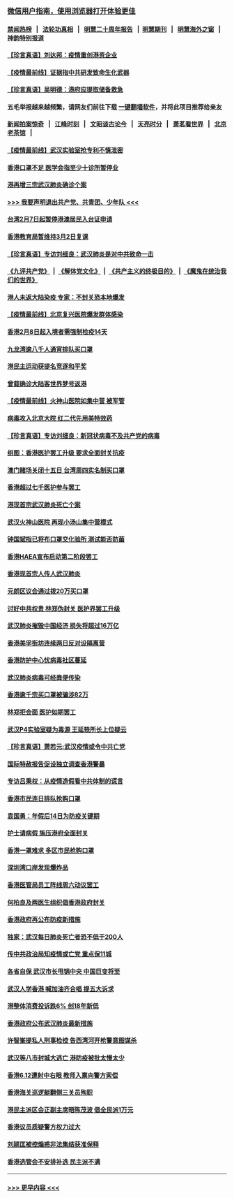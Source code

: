 ### [微信用户指南，使用浏览器打开体验更佳](https://github.com/gfw-breaker/banned-news1/blob/master/indexes/wechat-guide.md?t=0)
#### [禁闻热榜](热点新闻.md?t=0)  &nbsp;&nbsp;|&nbsp;&nbsp; [法轮功真相](https://github.com/gfw-breaker/truth/blob/master/README.md?t=0) &nbsp;&nbsp;|&nbsp;&nbsp; [明慧二十周年报告](https://github.com/gfw-breaker/mh-reports/blob/master/README.md?t=0) &nbsp;&nbsp;|&nbsp;&nbsp;[明慧期刊](https://github.com/gfw-breaker/mh-qikan) &nbsp;&nbsp;|&nbsp;&nbsp; [明慧海外之窗](https://github.com/gfw-breaker/mh-news/blob/master/README.md?t=0) &nbsp;&nbsp;|&nbsp;&nbsp; [神韵特别报道](https://github.com/gfw-breaker/mh-news/blob/master/shenyun.md?t=0)
#### [【珍言真语】刘达邦：疫情重创港资企业](../pages/nsc415/n11854274.md?t=02091922) 
#### [【疫情最前线】证据指中共研发致命生化武器](../pages/nsc415/n11853087.md?t=02091922) 
#### [【珍言真语】吴明德：港府应提取储备救急](../pages/nsc415/n11852734.md?t=02091922) 
#### 五毛举报越来越频繁，请网友们前往下载 [一键翻墙软件](https://github.com/gfw-breaker/ssr-accounts)，并将此项目推荐给亲友
#### [新闻拍案惊奇](https://github.com/gfw-breaker/banned-news1/blob/master/pages/link4.md) &nbsp;&nbsp;|&nbsp;&nbsp; [江峰时刻](https://github.com/gfw-breaker/banned-news1/blob/master/pages/link4.md) &nbsp;&nbsp;|&nbsp;&nbsp; [文昭谈古论今](https://github.com/gfw-breaker/banned-news1/blob/master/pages/link4.md) &nbsp;&nbsp;|&nbsp;&nbsp; [天亮时分](https://github.com/gfw-breaker/banned-news1/blob/master/pages/link4.md) &nbsp;&nbsp;|&nbsp;&nbsp; [萧茗看世界](https://github.com/gfw-breaker/banned-news1/blob/master/pages/link4.md) &nbsp;&nbsp;|&nbsp;&nbsp; [北京老茶馆](https://github.com/gfw-breaker/banned-news1/blob/master/pages/link4.md) &nbsp;&nbsp;|&nbsp;&nbsp; 
#### [【疫情最前线】武汉实验室抢专利不慎泄密](../pages/nsc415/n11850310.md?t=02091922) 
#### [香港口罩不足 医学会指至少十诊所暂停业](../pages/nsc415/n11850301.md?t=02091922) 
#### [港再增三宗武汉肺炎确诊个案](../pages/nsc415/n11850328.md?t=02091922) 
#### [>>> 我要声明退出共产党、共青团、少年队 <<<](https://github.com/begood0513/goodnews/blob/master/quit/letter.md) 
#### [台湾2月7日起暂停港澳居民入台证申请](../pages/nsc415/n11850304.md?t=02091922) 
#### [香港教育局暂维持3月2日复课](../pages/nsc415/n11850260.md?t=02091922) 
#### [【珍言真语】专访刘细良：武汉肺炎是对中共致命一击](../pages/nsc415/n11849934.md?t=02091922) 
#### [《九评共产党》](https://github.com/begood0513/9ping.md/blob/master/README.md) &nbsp;|&nbsp; [《解体党文化》](../../../../jtdwh.md/blob/master/README.md)  &nbsp;|&nbsp; [《共产主义的终极目的》](../../../../gczydzjmd.md/blob/master/README.md) &nbsp;|&nbsp; [《魔鬼在统治我们的世界》](../../../../mgztzwmdsj.md/blob/master/README.md) 
#### [港人未返大陆染疫 专家：不封关恐本地爆发](../pages/nsc415/n11848021.md?t=02091922) 
#### [【疫情最前线】北京复兴医院爆发群体感染](../pages/nsc415/n11847626.md?t=02091922) 
#### [香港2月8日起入境者需强制检疫14天](../pages/nsc415/n11847658.md?t=02091922) 
#### [九龙湾逾八千人通宵排队买口罩](../pages/nsc415/n11847647.md?t=02091922) 
#### [港民主运动获提名竞逐和平奖](../pages/nsc415/n11847633.md?t=02091922) 
#### [曾载确诊大陆客世界梦号返港](../pages/nsc415/n11847608.md?t=02091922) 
#### [【疫情最前线】火神山医院如集中营 被军管](../pages/nsc415/n11847524.md?t=02091922) 
#### [病毒攻入北京大院 红二代先用美特效药](../pages/nsc415/n11847427.md?t=02091922) 
#### [【珍言真语】专访刘细良：新冠状病毒不及共产党的病毒](../pages/nsc415/n11847164.md?t=02091922) 
#### [组图：香港医护罢工升级 要求全面封关抗疫](../pages/nsc415/n11844107.md?t=02091922) 
#### [澳门赌场关闭十五日 台湾周四实名制买口罩](../pages/nsc415/n11845083.md?t=02091922) 
#### [香港超过七千医护参与罢工](../pages/nsc415/n11845051.md?t=02091922) 
#### [港现首宗武汉肺炎死亡个案](../pages/nsc415/n11844998.md?t=02091922) 
#### [武汉火神山医院 再现小汤山集中营模式](../pages/nsc415/n11844763.md?t=02091922) 
#### [钟国斌指已将布口罩交化验所 测试能否防菌](../pages/nsc415/n11842783.md?t=02091922) 
#### [香港HAEA宣布启动第二阶段罢工](../pages/nsc415/n11842723.md?t=02091922) 
#### [香港现首宗人传人武汉肺炎](../pages/nsc415/n11842766.md?t=02091922) 
#### [元朗区议会通过拨20万买口罩](../pages/nsc415/n11842754.md?t=02091922) 
#### [讨好中共权贵 林郑伪封关 医护界罢工升级](../pages/nsc415/n11842359.md?t=02091922) 
#### [武汉肺炎摧毁中国经济 损失将超过16万亿](../pages/nsc415/n11839723.md?t=02091922) 
#### [香港美孚街坊连续两日反对设隔离营](../pages/nsc415/n11839962.md?t=02091922) 
#### [香港防护中心忧病毒社区蔓延](../pages/nsc415/n11839933.md?t=02091922) 
#### [武汉肺炎病毒可经粪便传染](../pages/nsc415/n11839939.md?t=02091922) 
#### [香港逾千宗买口罩被骗涉82万](../pages/nsc415/n11839914.md?t=02091922) 
#### [林郑拒会面 医护如期罢工](../pages/nsc415/n11839892.md?t=02091922) 
#### [武汉P4实验室疑为毒源 王延轶所长上位疑云](../pages/nsc415/n11835543.md?t=02091922) 
#### [【珍言真语】萧若元:武汉疫情或令中共亡党](../pages/nsc415/n11829394.md?t=02091922) 
#### [国际特赦报告促设独立调查香港警暴](../pages/nsc415/n11833845.md?t=02091922) 
#### [专访吕秉权：从疫情造假看中共体制的谎言](../pages/nsc415/n11833813.md?t=02091922) 
#### [香港市民连日排队抢购口罩](../pages/nsc415/n11833794.md?t=02091922) 
#### [袁国勇：年假后14日为防疫关键期](../pages/nsc415/n11831088.md?t=02091922) 
#### [护士请病假 施压港府全面封关](../pages/nsc415/n11831030.md?t=02091922) 
#### [香港一罩难求 多区市民抢购口罩](../pages/nsc415/n11831002.md?t=02091922) 
#### [深圳湾口岸发现爆炸品](../pages/nsc415/n11828802.md?t=02091922) 
#### [香港医管局员工阵线周六动议罢工](../pages/nsc415/n11828762.md?t=02091922) 
#### [何柏良及两医生组织倡香港政府封关](../pages/nsc415/n11828749.md?t=02091922) 
#### [香港政府再公布防疫新措施](../pages/nsc415/n11828716.md?t=02091922) 
#### [独家：武汉每日肺炎死亡者恐不低于200人](../pages/nsc415/n11828240.md?t=02091922) 
#### [传中共政治局知疫情或亡党 重点保11城](../pages/nsc415/n11828145.md?t=02091922) 
#### [各省自保 武汉市长甩锅中央 中国巨变将至](../pages/nsc415/n11828021.md?t=02091922) 
#### [武汉人学香港 喊加油齐合唱 提五大诉求](../pages/nsc415/n11827046.md?t=02091922) 
#### [港整体消费投诉跌6% 创18年新低](../pages/nsc415/n11817280.md?t=02091922) 
#### [香港政府公布武汉肺炎最新措施](../pages/nsc415/n11817152.md?t=02091922) 
#### [许智峯提私人刑事检控 告西湾河开枪警意图谋杀](../pages/nsc415/n11817132.md?t=02091922) 
#### [武汉等八市封城大逃亡 港防疫被批太慢太少](../pages/nsc415/n11817058.md?t=02091922) 
#### [香港6.12遭射中右眼 教师入禀向警方索偿](../pages/nsc415/n11814678.md?t=02091922) 
#### [香港海关巡逻艇翻侧三关员殉职](../pages/nsc415/n11814604.md?t=02091922) 
#### [港民主派区会正副主席晤陈茂波 倡全民派1万元](../pages/nsc415/n11814582.md?t=02091922) 
#### [香港议员质疑警方权力过大](../pages/nsc415/n11814560.md?t=02091922) 
#### [刘颕匡被控煽惑非法集结获准保释](../pages/nsc415/n11811727.md?t=02091922) 
#### [香港选管会不安排补选 民主派不满](../pages/nsc415/n11811691.md?t=02091922) 

----
#### [ >>> 更早内容 <<< ](../indexes/nsc415-earlier.md)
